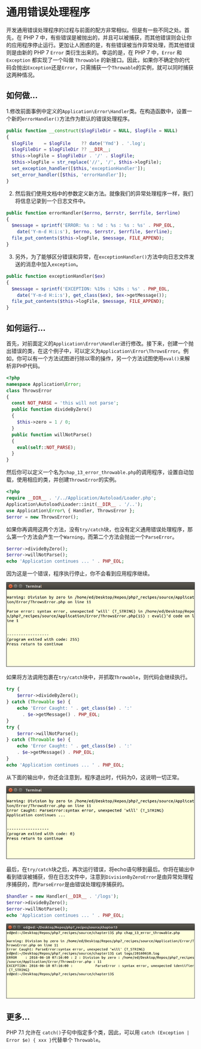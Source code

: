 # 通用错误处理程序

开发通用错误处理程序的过程与前面的配方非常相似。但是有一些不同之处。首先，在 PHP 7 中，有些错误是被抛出的，并且可以被捕获，而其他错误则会让你的应用程序停止运行。更加让人困惑的是，有些错误被当作异常处理，而其他错误则是由新的 PHP 7 `Error` 类衍生出来的。幸运的是，在 PHP 7 中，`Error` 和 `Exception` 都实现了一个叫做 `Throwable` 的新接口。因此，如果你不确定你的代码会抛出`Exception`还是`Error`，只需捕获一个`Throwable`的实例，就可以同时捕获这两种情况。

## 如何做...

1.修改前面事例中定义的`Application\Error\Handler`类。在构造函数中，设置一个新的`errorHandler()`方法作为默认的错误处理程序。

```php
public function __construct($logFileDir = NULL, $logFile = NULL)
{
  $logFile    = $logFile    ?? date('Ymd') . '.log';
  $logFileDir = $logFileDir ?? __DIR__;
  $this->logFile = $logFileDir . '/' . $logFile;
  $this->logFile = str_replace('//', '/', $this->logFile);
  set_exception_handler([$this,'exceptionHandler']);
  set_error_handler([$this, 'errorHandler']);
}
```

2. 然后我们使用文档中的参数定义新方法。就像我们的异常处理程序一样，我们将信息记录到一个日志文件中。

```php
public function errorHandler($errno, $errstr, $errfile, $errline)
{
  $message = sprintf('ERROR: %s : %d : %s : %s : %s' . PHP_EOL,
    date('Y-m-d H:i:s'), $errno, $errstr, $errfile, $errline);
  file_put_contents($this->logFile, $message, FILE_APPEND);
}
```

3. 另外，为了能够区分错误和异常，在`exceptionHandler()`方法中向日志文件发送的消息中加入`exception`。

```php
public function exceptionHandler($ex)
{
  $message = sprintf('EXCEPTION: %19s : %20s : %s' . PHP_EOL,
    date('Y-m-d H:i:s'), get_class($ex), $ex->getMessage());
  file_put_contents($this->logFile, $message, FILE_APPEND);
}
```

## 如何运行...

首先，对前面定义的`Application\Error\Handler`进行修改。接下来，创建一个抛出错误的类，在这个例子中，可以定义为`Application\Error\ThrowsError`。例如，你可以有一个方法试图进行除以零的操作，另一个方法试图使用`eval()`来解析非PHP代码。

```php
<?php
namespace Application\Error;
class ThrowsError
{
  const NOT_PARSE = 'this will not parse';
  public function divideByZero()
  {
    $this->zero = 1 / 0;
  }
  public function willNotParse()
  {
    eval(self::NOT_PARSE);
  }
}
```

然后你可以定义一个名为`chap_13_error_throwable.php`的调用程序，设置自动加载，使用相应的类，并创建`ThrowsError`的实例。

```php
<?php
require __DIR__ . '/../Application/Autoload/Loader.php';
Application\Autoload\Loader::init(__DIR__ . '/..');
use Application\Error\ { Handler, ThrowsError };
$error = new ThrowsError();
```

如果你再调用这两个方法，没有`try/catch`块，也没有定义通用错误处理程序，那么第一个方法会产生一个`Warning`，而第二个方法会抛出一个`ParseError`。

```php
$error->divideByZero();
$error->willNotParse();
echo 'Application continues ... ' . PHP_EOL;
```

因为这是一个错误，程序执行停止，你不会看到应用程序继续。

![](../../.gitbook/assets/image%20%28162%29.png)

如果将方法调用包裹在`try/catch`块中，并抓取`Throwable`，则代码会继续执行。

```php
try {
    $error->divideByZero();
} catch (Throwable $e) {
    echo 'Error Caught: ' . get_class($e) . ':' 
      . $e->getMessage() . PHP_EOL;
}
try {
    $error->willNotParse();
} catch (Throwable $e) {
    echo 'Error Caught: ' . get_class($e) . ':' 
    . $e->getMessage() . PHP_EOL;
}
echo 'Application continues ... ' . PHP_EOL;
```

从下面的输出中，你还会注意到，程序退出时，代码为0，这说明一切正常。

![](../../.gitbook/assets/image%20%28177%29.png)

最后，在`try/catch`块之后，再次运行错误，将echo语句移到最后。你将在输出中看到错误被捕获，但在日志文件中，注意到`DivisionByZeroError`是由异常处理程序捕获的，而`ParseError`是由错误处理程序捕获的。

```php
$handler = new Handler(__DIR__ . '/logs');
$error->divideByZero();
$error->willNotParse();
echo 'Application continues ... ' . PHP_EOL;
```

![](../../.gitbook/assets/image%20%28152%29.png)

## 更多...

PHP 7.1 允许在 `catch()`子句中指定多个类，因此，可以用 `catch (Exception | Error $e) { xxx }`代替单个 `Throwable`。

